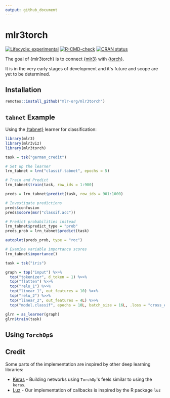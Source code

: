 ```yaml
---
output: github_document
---
```


<!-- README.md is generated from README.Rmd. Please edit that file -->



# mlr3torch

<!-- badges: start -->
[![Lifecycle: experimental](https://img.shields.io/badge/lifecycle-experimental-orange.svg)](https://lifecycle.r-lib.org/articles/stages.html#experimental)
[![R-CMD-check](https://github.com/mlr-org/mlr3torch/actions/workflows/R-CMD-check.yaml/badge.svg)](https://github.com/mlr-org/mlr3torch/actions/workflows/R-CMD-check.yaml)
[![CRAN status](https://www.r-pkg.org/badges/version/mlr3torch)](https://CRAN.R-project.org/package=mlr3torch)
<!-- badges: end -->

The goal of {mlr3torch} is to connect [{mlr3}](https://github.com/mlr-org/mlr3) with [{torch}](https://github.com/mlverse/torch).

It is in the very early stages of development and it's future and scope are yet to be determined.

## Installation

```r
remotes::install_github("mlr-org/mlr3torch")
```

## `tabnet` Example

Using the [{tabnet}](https://github.com/mlverse/tabnet) learner for classification:


```r
library(mlr3)
library(mlr3viz)
library(mlr3torch)

task = tsk("german_credit")

# Set up the learner
lrn_tabnet = lrn("classif.tabnet", epochs = 5)

# Train and Predict
lrn_tabnet$train(task, row_ids = 1:900)

preds = lrn_tabnet$predict(task, row_ids = 901:1000)

# Investigate predictions
preds$confusion
preds$score(msr("classif.acc"))

# Predict probabilities instead
lrn_tabnet$predict_type = "prob"
preds_prob = lrn_tabnet$predict(task)

autoplot(preds_prob, type = "roc")

# Examine variable importance scores
lrn_tabnet$importance()
```


```r
task = tsk("iris")

graph = top("input") %>>%
  top("tokenizer", d_token = 1) %>>%
  top("flatten") %>>%
  top("relu_1") %>>%
  top("linear_1", out_features = 10) %>>%
  top("relu_2") %>>%
  top("linear_2", out_features = 4L) %>>%
  top("model.classif", epochs = 10L, batch_size = 16L, .loss = "cross_entropy", .optimizer = "adam")

glrn = as_learner(graph)
glrn$train(task)
```


## Using `TorchOp`s

## Credit

Some parts of the implementation are inspired by other deep learning libraries:

* [Keras](https://keras.io/) - Building networks using `TorchOp`'s feels similar to using the
  `keras`.
* [Luz](https://github.com/mlverse/luz) - Our implementation of callbacks is inspired by the
  R package `luz`
